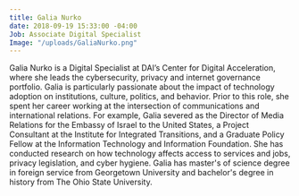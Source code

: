 ```yaml
---
title: Galia Nurko
date: 2018-09-19 15:33:00 -04:00
Job: Associate Digital Specialist
Image: "/uploads/GaliaNurko.png"
---
```


Galia Nurko is a Digital Specialist at DAI’s Center for Digital Acceleration, where she leads the cybersecurity, privacy and internet governance portfolio. Galia is particularly passionate about the impact of technology adoption on institutions, culture, politics, and behavior. Prior to this role,  she spent her career working at the intersection of communications and international relations. For example, Galia severed as the Director of Media Relations for the Embassy of Israel to the United States, a Project Consultant at the Institute for Integrated Transitions, and a Graduate Policy Fellow at the Information Technology and Information Foundation. She has conducted research on how technology affects access to services and jobs, privacy legislation, and cyber hygiene. Galia has master's of science degree in foreign service from Georgetown University and bachelor's degree in history from The Ohio State University.